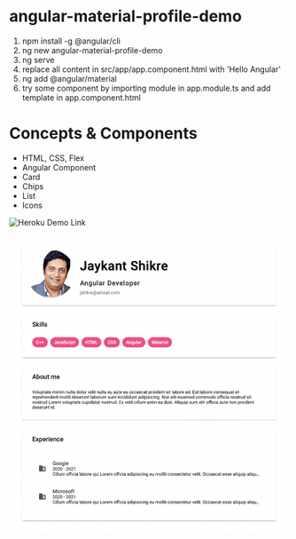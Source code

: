 # angular-material-profile-demo

1. npm install -g @angular/cli
2. ng new angular-material-profile-demo
3. ng serve
4. replace all content in src/app/app.component.html with 'Hello Angular'
5. ng add @angular/material
6. try some component by importing module in app.module.ts and add template in app.component.html

# Concepts & Components

- HTML, CSS, Flex
- Angular Component
- Card
- Chips
- List
- Icons

![Heroku Demo Link](https://mengmatdemo.herokuapp.com)

![](ss-1.png)